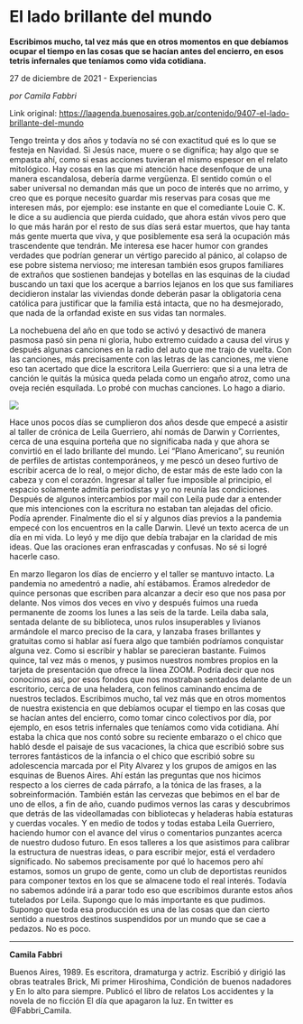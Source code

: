 # El lado brillante del mundo

**Escribimos mucho, tal vez más que en otros momentos en que debíamos ocupar el tiempo en las cosas que se hacían antes del encierro, en esos tetris infernales que teníamos como vida cotidiana.**

27 de diciembre de 2021 - Experiencias

_por Camila Fabbri_

Link original: https://laagenda.buenosaires.gob.ar/contenido/9407-el-lado-brillante-del-mundo



Tengo treinta y dos años y todavía no sé con exactitud qué es lo que se festeja en Navidad. Si Jesús nace, muere o se dignifica; hay algo que se empasta ahí, como si esas acciones tuvieran el mismo espesor en el relato mitológico. Hay cosas en las que mi atención hace desenfoque de una manera escandalosa, debería darme vergüenza. El sentido común o el saber universal no demandan más que un poco de interés que no arrimo, y creo que es porque necesito guardar mis reservas para cosas que me interesen más, por ejemplo: ese instante en que el comediante Louie C. K. le dice a su audiencia que pierda cuidado, que ahora están vivos pero que lo que más harán por el resto de sus días será estar muertos, que hay tanta más gente muerta que viva, y que posiblemente esa será la ocupación más trascendente que tendrán. Me interesa ese hacer humor con grandes verdades que podrían generar un vértigo parecido al pánico, al colapso de ese pobre sistema nervioso; me interesan también esos grupos familiares de extraños que sostienen bandejas y botellas en las esquinas de la ciudad buscando un taxi que los acerque a barrios lejanos en los que sus familiares decidieron instalar las viviendas donde deberán pasar la obligatoria cena católica para justificar que la familia está intacta, que no ha desmejorado, que nada de la orfandad existe en sus vidas tan normales.




La nochebuena del año en que todo se activó y desactivó de manera pasmosa pasó sin pena ni gloria, hubo extremo cuidado a causa del virus y después algunas canciones en la radio del auto que me trajo de vuelta. Con las canciones, más precisamente con las letras de las canciones, me viene eso tan acertado que dice la escritora Leila Guerriero: que si a una letra de canción le quitás la música queda pelada como un engaño atroz, como una oveja recién esquilada. Lo probé con muchas canciones. Lo hago a diario.




![](https://cdn.feater.me/files/images/128890/8ef0be6b-7d72-4f24-b572-b7035bfe0ee0.png)




Hace unos pocos días se cumplieron dos años desde que empecé a asistir al taller de crónica de Leila Guerriero, ahí nomás de Darwin y Corrientes, cerca de una esquina porteña que no significaba nada y que ahora se convirtió en el lado brillante del mundo. Leí “Plano Americano”, su reunión de perfiles de artistas contemporáneos, y me pescó un deseo furtivo de escribir acerca de lo real, o mejor dicho, de estar más de este lado con la cabeza y con el corazón. Ingresar al taller fue imposible al principio, el espacio solamente admitía periodistas y yo no reunía las condiciones. Después de algunos intercambios por mail con Leila pude dar a entender que mis intenciones con la escritura no estaban tan alejadas del oficio. Podía aprender. Finalmente dio el sí y algunos días previos a la pandemia empecé con los encuentros en la calle Darwin. Llevé un texto acerca de un día en mi vida. Lo leyó y me dijo que debía trabajar en la claridad de mis ideas. Que las oraciones eran enfrascadas y confusas. No sé si logré hacerle caso.




En marzo llegaron los días de encierro y el taller se mantuvo intacto. La pandemia no amedentró a nadie, ahí estábamos. Éramos alrededor de quince personas que escriben para alcanzar a decir eso que nos pasa por delante. Nos vimos dos veces en vivo y después fuimos una rueda permanente de zooms los lunes a las seis de la tarde. Leila daba sala, sentada delante de su biblioteca, unos rulos insuperables y livianos armándole el marco preciso de la cara, y lanzaba frases brillantes y gratuitas como si hablar así fuera algo que también podríamos conquistar alguna vez. Como si escribir y hablar se parecieran bastante. Fuimos quince, tal vez más o menos, y pusimos nuestros nombres propios en la tarjeta de presentación que ofrece la línea ZOOM. Podría decir que nos conocimos así, por esos fondos que nos mostraban sentados delante de un escritorio, cerca de una heladera, con felinos caminando encima de nuestros teclados. Escribimos mucho, tal vez más que en otros momentos de nuestra existencia en que debíamos ocupar el tiempo en las cosas que se hacían antes del encierro, como tomar cinco colectivos por día, por ejemplo, en esos tetris infernales que teníamos como vida cotidiana. Ahí estaba la chica que nos contó sobre su reciente embarazo o el chico que habló desde el paisaje de sus vacaciones, la chica que escribió sobre sus terrores fantásticos de la infancia o el chico que escribió sobre su adolescencia marcada por el Pity Alvarez y los grupos de amigos en las esquinas de Buenos Aires. Ahí están las preguntas que nos hicimos respecto a los cierres de cada párrafo, a la tónica de las frases, a la sobreinformación. También están las cervezas que bebimos en el bar de uno de ellos, a fin de año, cuando pudimos vernos las caras y descubrimos que detrás de las videollamadas con bibliotecas y heladeras había estaturas y cuerdas vocales. Y en medio de todos y todas estaba Leila Guerriero, haciendo humor con el avance del virus o comentarios punzantes acerca de nuestro dudoso futuro. En esos talleres a los que asistimos para calibrar la estructura de nuestras ideas, o para escribir mejor, está el verdadero significado. No sabemos precisamente por qué lo hacemos pero ahí estamos, somos un grupo de gente, como un club de deportistas reunidos para componer textos en los que se almacene todo el real interés. Todavía no sabemos adónde irá a parar todo eso que escribimos durante estos años tutelados por Leila. Supongo que lo más importante es que pudimos. Supongo que toda esa producción es una de las cosas que dan cierto sentido a nuestros destinos suspendidos por un mundo que se cae a pedazos. No es poco.




---




**Camila Fabbri**




Buenos Aires, 1989. Es escritora, dramaturga y actriz. Escribió y dirigió las obras teatrales Brick, Mi primer Hiroshima, Condición de buenos nadadores y En lo alto para siempre. Publicó el libro de relatos Los accidentes y la novela de no ficción El día que apagaron la luz. En twitter es @Fabbri\_Camila.



